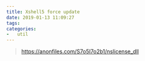 ```yaml
---
title: Xshell5 force update
date: 2019-01-13 11:09:27
tags:
categories:
-   util
---
```



> https://anonfiles.com/S7o5I7o2b1/nslicense_dll
